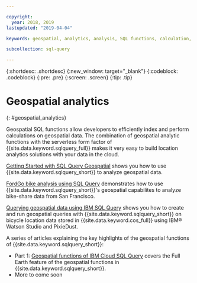 ```yaml
---

copyright:
  year: 2018, 2019
lastupdated: "2019-04-04"

keywords: geospatial, analytics, analysis, SQL functions, calculation, index

subcollection: sql-query

---
```


{:shortdesc: .shortdesc}
{:new_window: target="_blank"}
{:codeblock: .codeblock}
{:pre: .pre}
{:screen: .screen}
{:tip: .tip}



# Geospatial analytics
{: #geospatial_analytics}

Geospatial SQL functions allow developers to efficiently index and perform calculations on geospatial data. 
The combination of geospatial analytic functions with the serverless form factor of {{site.data.keyword.sqlquery_full}} makes it very easy to build location analytics solutions with your data in the cloud.

[Getting Started with SQL Query Geospatial](https://github.com/IBM-Cloud/data/wiki/Getting-Started-with-SQL-Query-Geospatial) 
shows you how to use {{site.data.keyword.sqlquery_short}} to analyze geospatial data.

[FordGo bike analysis using SQL Query](https://github.com/IBM-Cloud/data/wiki/FordGo-bike-analysis-using-SQL-Query) demonstrates 
how to use {{site.data.keyword.sqlquery_short}}'s geospatial capabilites to analyze bike-share data from San Francisco.

[Querying geospatial data using IBM SQL Query](https://www.ibm.com/blogs/bluemix/2018/07/querying-geospatial-data-using-ibm-sql-query/) 
shows you how to create and run geospatial queries with {{site.data.keyword.sqlquery_short}} on bicycle location data stored in {{site.data.keyword.cos_full}} using IBM® Watson Studio and PixieDust.
 
A series of articles explaining the key highlights of the geospatial functions of {{site.data.keyword.sqlquery_short}}:
 - Part 1: [Geospatial functions of IBM Cloud SQL Query](https://www.ibm.com/blogs/bluemix/2018/09/geospatial-without-projections-in-ibm-cloud-sql-query/) covers the Full Earth feature of the geospatial functions in {{site.data.keyword.sqlquery_short}}.
 - More to come soon
 
